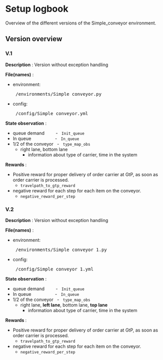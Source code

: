 # Setup logbook
Overview of the different versions of the Simple_conveyor environment. 
## Version overview

### V.1
<b>Description</b>            : Version without exception handling 

<b>File(names)</b>         : 
- environment: <pre> /environments/Simple_conveyor.py  </pre>
- config: <pre> /config/Simple_conveyor.yml </pre>



<b>State observation</b>   :
- queue demand &nbsp; &nbsp; &nbsp; &nbsp; - &nbsp; <code>Init_queue </code>
- In queue &nbsp; &nbsp; &nbsp; &nbsp; &nbsp; &nbsp; &nbsp; &nbsp; &nbsp; - &nbsp; <code>In_queue </code>
- 1/2 of the conveyor &nbsp; - &nbsp; <code>type_map_obs </code>
    -   right lane, bottom lane
        - information about type of carrier, time in the system

<b>Rewards </b> :
- Positive reward for proper delivery of order carrier at GtP, as soon as order carrier is processed.
    - <code>travelpath_to_gtp_reward</code>
- negative reward for each step for each item on the conveyor.
    - <code>negative_reward_per_step</code>
    
### V.2
<b>Description</b>            : Version without exception handling 

<b>File(names)</b>         : 
- environment: <pre> /environments/Simple_conveyor_1.py  </pre>
- config: <pre> /config/Simple_conveyor_1.yml </pre>



<b>State observation</b>   :
- queue demand &nbsp; &nbsp; &nbsp; &nbsp; - &nbsp; <code>Init_queue </code>
- In queue &nbsp; &nbsp; &nbsp; &nbsp; &nbsp; &nbsp; &nbsp; &nbsp; &nbsp; - &nbsp; <code>In_queue </code>
- 1/2 of the conveyor &nbsp; - &nbsp; <code>type_map_obs </code>
    -   right lane, <b>left lane</b>, bottom lane, <b>top lane</b>
        - information about type of carrier, time in the system

<b>Rewards </b> :
- Positive reward for proper delivery of order carrier at GtP, as soon as order carrier is processed.
    - <code>travelpath_to_gtp_reward</code>
- negative reward for each step for each item on the conveyor.
    - <code>negative_reward_per_step</code>